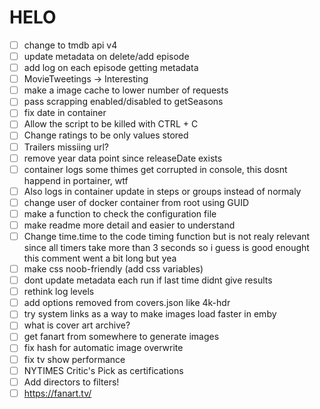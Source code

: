 # HELO
- [ ] change to tmdb api v4
- [ ] update metadata on delete/add episode
- [ ] add log on each episode getting metadata
- [ ] MovieTweetings -> Interesting
- [ ] make a image cache to lower number of requests
- [ ] pass scrapping enabled/disabled to getSeasons
- [ ] fix date in container 
- [ ] Allow the script to be killed with CTRL + C
- [ ] Change ratings to be only values stored
- [ ] Trailers missiing url?
- [ ] remove year data point since releaseDate exists
- [ ] container logs some thimes get corrupted in console, this dosnt happend in portainer, wtf
- [ ] Also logs in container update in steps or groups instead of normaly
- [ ] change user of docker container from root using GUID
- [ ] make a function to check the configuration file
- [ ] make readme more detail and easier to understand
- [ ] Change time.time to the code timing function but is not realy relevant since all timers take more than 3 seconds so i guess is good enought this comment went a bit long but yea
- [ ] make css noob-friendly (add css variables)
- [ ] dont update metadata each run if last time didnt give results
- [ ] rethink log levels
- [ ] add options removed from covers.json like 4k-hdr
- [ ] try system links as a way to make images load faster in emby
- [ ] what is cover art archive?
- [ ] get fanart from somewhere to generate images
- [ ] fix hash for automatic image overwrite
- [ ] fix tv show performance
- [ ] NYTIMES Critic's Pick as certifications
- [ ] Add directors to filters!
- [ ] https://fanart.tv/